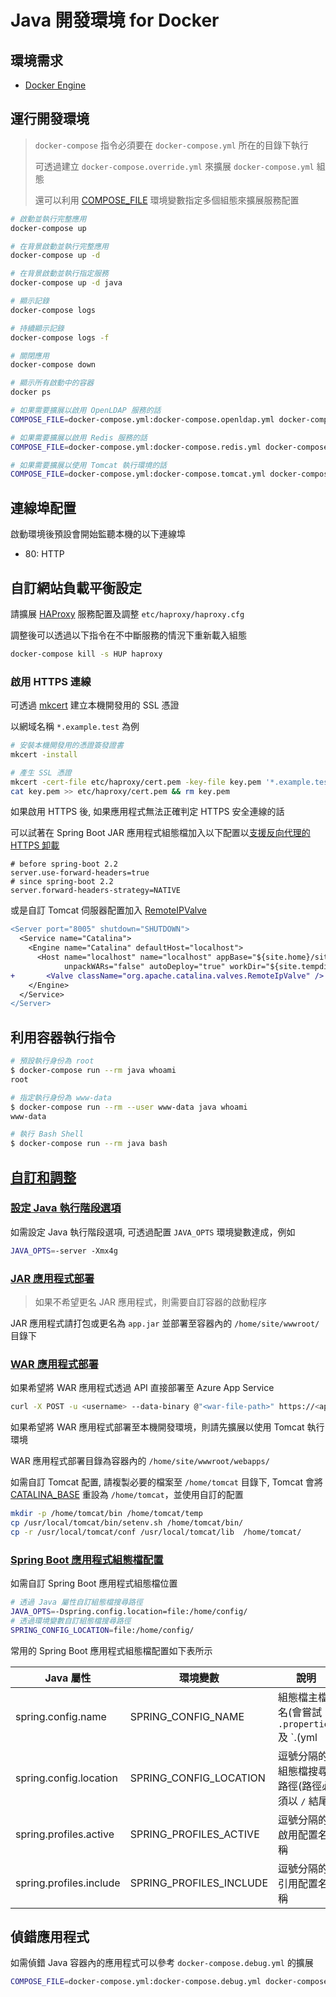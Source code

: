 # Java 開發環境 for Docker

## 環境需求

- [Docker Engine](https://docs.docker.com/install/)

## 運行開發環境

> `docker-compose` 指令必須要在 `docker-compose.yml` 所在的目錄下執行
>
> 可透過建立 `docker-compose.override.yml` 來擴展 `docker-compose.yml` 組態
>
> 還可以利用 [COMPOSE_FILE](https://docs.docker.com/compose/reference/envvars/#compose_file) 環境變數指定多個組態來擴展服務配置

```sh
# 啟動並執行完整應用
docker-compose up

# 在背景啟動並執行完整應用
docker-compose up -d

# 在背景啟動並執行指定服務
docker-compose up -d java

# 顯示記錄
docker-compose logs

# 持續顯示記錄
docker-compose logs -f

# 關閉應用
docker-compose down

# 顯示所有啟動中的容器
docker ps

# 如果需要擴展以啟用 OpenLDAP 服務的話
COMPOSE_FILE=docker-compose.yml:docker-compose.openldap.yml docker-compose up -d

# 如果需要擴展以啟用 Redis 服務的話
COMPOSE_FILE=docker-compose.yml:docker-compose.redis.yml docker-compose up -d

# 如果需要擴展以使用 Tomcat 執行環境的話
COMPOSE_FILE=docker-compose.yml:docker-compose.tomcat.yml docker-compose up -d
```

## 連線埠配置

啟動環境後預設會開始監聽本機的以下連線埠

- 80: HTTP

## 自訂網站負載平衡設定

請擴展 [HAProxy](https://www.haproxy.org/) 服務配置及調整 `etc/haproxy/haproxy.cfg`

調整後可以透過以下指令在不中斷服務的情況下重新載入組態

```sh
docker-compose kill -s HUP haproxy
```

### 啟用 HTTPS 連線

可透過 [mkcert](https://github.com/FiloSottile/mkcert) 建立本機開發用的 SSL 憑證

以網域名稱 `*.example.test` 為例

```sh
# 安裝本機開發用的憑證簽發證書
mkcert -install

# 產生 SSL 憑證
mkcert -cert-file etc/haproxy/cert.pem -key-file key.pem '*.example.test'
cat key.pem >> etc/haproxy/cert.pem && rm key.pem
```

如果啟用 HTTPS 後, 如果應用程式無法正確判定 HTTPS 安全連線的話

可以試著在 Spring Boot JAR 應用程式組態檔加入以下配置以[支援反向代理的 HTTPS 卸載](https://docs.spring.io/spring-boot/docs/current/reference/html/howto.html#howto-use-behind-a-proxy-server)

```ini:application.properties
# before spring-boot 2.2
server.use-forward-headers=true
# since spring-boot 2.2
server.forward-headers-strategy=NATIVE
```

或是自訂 Tomcat 伺服器配置加入 [RemoteIPValve](https://tomcat.apache.org/tomcat-8.5-doc/config/valve.html#Remote_IP_Valve)

```diff
<Server port="8005" shutdown="SHUTDOWN">
  <Service name="Catalina">
    <Engine name="Catalina" defaultHost="localhost">
      <Host name="localhost" name="localhost" appBase="${site.home}/site/wwwroot/webapps" xmlBase="${site.home}/site/wwwroot/"
            unpackWARs="false" autoDeploy="true" workDir="${site.tempdir}">
+       <Valve className="org.apache.catalina.valves.RemoteIpValve" />
    </Engine>
  </Service>
</Server>
```

## 利用容器執行指令

```sh
# 預設執行身份為 root
$ docker-compose run --rm java whoami
root

# 指定執行身份為 www-data
$ docker-compose run --rm --user www-data java whoami
www-data

# 執行 Bash Shell
$ docker-compose run --rm java bash
```

## [自訂和調整](https://docs.microsoft.com/azure/app-service/containers/configure-language-java#customization-and-tuning)

### [設定 Java 執行階段選項](https://docs.microsoft.com/azure/app-service/containers/configure-language-java#set-java-runtime-options)

如需設定 Java 執行階段選項, 可透過配置 `JAVA_OPTS` 環境變數達成，例如

```sh
JAVA_OPTS=-server -Xmx4g
```

### [JAR 應用程式部署](https://docs.microsoft.com/azure/app-service/containers/configure-language-java#configure-jar-applications)

> 如果不希望更名 JAR 應用程式，則需要自訂容器的啟動程序

JAR 應用程式請打包或更名為 `app.jar` 並部署至容器內的 `/home/site/wwwroot/` 目錄下

### [WAR 應用程式部署](https://docs.microsoft.com/zh-tw/azure/app-service/deploy-zip#deploy-war-file)

如果希望將 WAR 應用程式透過 API 直接部署至 Azure App Service

```sh
curl -X POST -u <username> --data-binary @"<war-file-path>" https://<app-name>.scm.azurewebsites.net/api/wardeploy
```

如果希望將 WAR 應用程式部署至本機開發環境，則請先擴展以使用 Tomcat 執行環境

WAR 應用程式部署目錄為容器內的 `/home/site/wwwroot/webapps/`

如需自訂 Tomcat 配置, 請複製必要的檔案至 `/home/tomcat` 目錄下,
Tomcat 會將 [CATALINA_BASE](https://tomcat.apache.org/tomcat-8.5-doc/introduction.html#CATALINA_HOME_and_CATALINA_BASE) 重設為 `/home/tomcat`，並使用自訂的配置

```sh
mkdir -p /home/tomcat/bin /home/tomcat/temp
cp /usr/local/tomcat/bin/setenv.sh /home/tomcat/bin/
cp -r /usr/local/tomcat/conf /usr/local/tomcat/lib  /home/tomcat/
```

### [Spring Boot 應用程式組態檔配置](https://docs.spring.io/spring-boot/docs/current/reference/html/howto.html#howto-change-the-location-of-external-properties)

如需自訂 Spring Boot 應用程式組態檔位置

```sh
# 透過 Java 屬性自訂組態檔搜尋路徑
JAVA_OPTS=-Dspring.config.location=file:/home/config/
# 透過環境變數自訂組態檔搜尋路徑
SPRING_CONFIG_LOCATION=file:/home/config/
```

常用的 Spring Boot 應用程式組態檔配置如下表所示

| Java 屬性               | 環境變數                | 說明                                                       | 預設值                                                  |
| ----------------------- | ----------------------- | ---------------------------------------------------------- | ------------------------------------------------------- |
| spring.config.name      | SPRING_CONFIG_NAME      | 組態檔主檔名(會嘗試 `.properties` 及 `.(yml|yaml)` 副檔案) | `application`                                           |
| spring.config.location  | SPRING_CONFIG_LOCATION  | 逗號分隔的組態檔搜尋路徑(路徑必須以 `/` 結尾)              | `classpath:/,classpath:/config/,file:./,file:./config/` |
| spring.profiles.active  | SPRING_PROFILES_ACTIVE  | 逗號分隔的啟用配置名稱                                     |                                                         |
| spring.profiles.include | SPRING_PROFILES_INCLUDE | 逗號分隔的引用配置名稱                                     |                                                         |

## 偵錯應用程式

如需偵錯 Java 容器內的應用程式可以參考 `docker-compose.debug.yml` 的擴展

```sh
COMPOSE_FILE=docker-compose.yml:docker-compose.debug.yml docker-compose up
```
